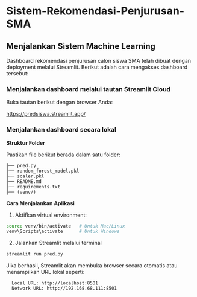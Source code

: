 # Sistem-Rekomendasi-Penjurusan-SMA

## Menjalankan Sistem Machine Learning

Dashboard rekomendasi penjurusan calon siswa SMA telah dibuat dengan deployment melalui Streamlit. Berikut adalah cara mengakses dashboard tersebut:

### Menjalankan dashboard melalui tautan Streamlit Cloud
Buka tautan berikut dengan browser Anda:

https://predsiswa.streamlit.app/

### Menjalankan dashboard secara lokal

**Struktur Folder**

Pastikan file berikut berada dalam satu folder:

```
├── pred.py
├── random_forest_model.pkl
├── scaler.pkl
├── README.md
├── requirements.txt
├── (venv/)
```

**Cara Menjalankan Aplikasi**

1. Aktifkan virtual environment:

```bash
source venv/bin/activate   # Untuk Mac/Linux
venv\Scripts\activate      # Untuk Windows
```

2. Jalankan Streamlit melalui terminal

```bash
streamlit run pred.py
```

Jika berhasil, Streamlit akan membuka browser secara otomatis atau menampilkan URL lokal seperti:

```
  Local URL: http://localhost:8501
  Network URL: http://192.168.68.111:8501
```
